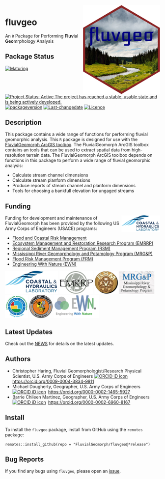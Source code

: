 <!-- README.md is generated from README.Rmd. Please edit that file -->
<!-- rmarkdown::render(input="README.Rmd", output_file = "README.md", output_format = "md_document") -->

<img src="man/figures/fluvgeo-3.png" width=250 align="right" />

# fluvgeo

An `R` Package for Performing **Fluv**ial **Geo**mrphology Analysis

## Package Status

[![Maturing](https://img.shields.io/badge/lifecycle-maturing-blue.svg)](https://www.tidyverse.org/lifecycle)
[![Project Status: Active The project has reached a stable, usable state
and is being actively
developed.](https://www.repostatus.org/badges/latest/active.svg)](https://www.repostatus.org/#active)
[![packageversion](https://img.shields.io/badge/Package%20version-20025.04.12-orange.svg?style=flat-square)](commits/main)
[![Last-changedate](https://img.shields.io/badge/last%20change-2025--04--12-yellowgreen.svg)](/commits/main)
[![Licence](https://img.shields.io/badge/licence-CC0-blue.svg)](http://choosealicense.com/licenses/cc0-1.0/)

## Description

This package contains a wide range of functions for performing fluvial
geomorphic analysis. This `R` package is designed for use with the
[FluvialGeomorph ArcGIS
toolbox](https://github.com/FluvialGeomorph/FluvialGeomorph). The
FluvialGeomorph ArcGIS toolbox contains an tools that can be used to
extract spatial data from high-resolution terrain data. The
FluvialGeomorph ArcGIS toolbox depends on functions in this package to
perform a wide range of fluvial geomorphic analysis:

-   Calculate stream channel dimensions
-   Calculate stream planform dimensions
-   Produce reports of stream channel and planform dimensions
-   Tools for choosing a bankfull elevation for ungaged streams

## Funding

<img src="man/figures/chl.png" width=125 align="right" />

Funding for development and maintenance of FluvialGeomorph has been
provided by the following US Army Corps of Engineers (USACE) programs:

-   [Flood and Coastal Risk
    Management](https://www.erdc.usace.army.mil/Locations/CHL/Flood-Coastal-Risk-Management/)
-   [Ecosystem Management and Restoration Research Program
    (EMRRP)](https://emrrp.el.erdc.dren.mil)
-   [Regional Sediment Management Program
    (RSM)](https://rsm.usace.army.mil/)
-   [Mississippi River Geomorphology and Potamology Program
    (MRG&P)](https://www.mvd.usace.army.mil/Missions/Mississippi-River-Science-Technology/MS-River-Geomorphology-Potamology/)
-   [Flood Risk Management Program
    (FRM)](https://www.iwr.usace.army.mil/Missions/Flood-Risk-Management/Flood-Risk-Management-Program/)
-   [Engineering With Nature (EWN)](https://ewn.el.erdc.dren.mil/)

<p float="left">
<img src="man/figures/chl.png" height=75 />
<img src="man/figures/EMRRP_logo_200.png" height=75 />
<img src="man/figures/RSM_200.png" height=75 />
<img src="man/figures/MRG&P_300.png" height=75 />
<img src="man/figures/FRMP_200.png" height=75 />
<img src="man/figures/SilverJackets_200.png" height=75 />
<img src="man/figures/EWN_200.png" height=75 />
</p>

## Latest Updates

Check out the [NEWS](NEWS.md) for details on the latest updates.

## Authors

-   Christopher Haring, Fluvial Geomorphologist/Research Physical
    Scientist, U.S. Army Corps of Engineers
    <a itemprop="sameAs" content="https://orcid.org/0009-0004-3834-9811" href="https://orcid.org/0009-0004-3834-9811" target="orcid.widget" rel="me noopener noreferrer" style="vertical-align:top;"><img src="https://orcid.org/sites/default/files/images/orcid_16x16.png" alt="ORCID iD icon" style="width:1em;margin-right:.5em;"/>https://orcid.org/0009-0004-3834-9811</a>
-   Michael Dougherty, Geographer, U.S. Army Corps of Engineers
    <a itemprop="sameAs" content="https://orcid.org/0000-0002-1465-5927" href="https://orcid.org/0000-0002-1465-5927" target="orcid.widget" rel="me noopener noreferrer" style="vertical-align:top;"><img src="https://orcid.org/sites/default/files/images/orcid_16x16.png" style="width:1em;margin-right:.5em;" alt="ORCID iD icon">https://orcid.org/0000-0002-1465-5927</a>
-   Barrie Chileen Martinez, Geographer, U.S. Army Corps of Engineers
    <a itemprop="sameAs" content="https://orcid.org/0000-0002-6960-8167" href="https://orcid.org/0000-0002-6960-8167" target="orcid.widget" rel="me noopener noreferrer" style="vertical-align:top;"><img src="https://orcid.org/sites/default/files/images/orcid_16x16.png" style="width:1em;margin-right:.5em;" alt="ORCID iD icon">https://orcid.org/0000-0002-6960-8167</a>

## Install

To install the `fluvgeo` package, install from GitHub using the
`remotes` package:

    remotes::install_github(repo = "FluvialGeomorph/fluvgeo@*release")

## Bug Reports

If you find any bugs using `fluvgeo`, please open an
[issue](https://github.com/FluvialGeomorph/fluvgeo/issues).
